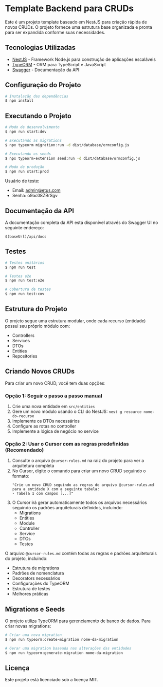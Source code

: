 # Template Backend para CRUDs

Este é um projeto template baseado em NestJS para criação rápida de novos CRUDs. O projeto fornece uma estrutura base organizada e pronta para ser expandida conforme suas necessidades.

## Tecnologias Utilizadas

- [NestJS](https://nestjs.com/) - Framework Node.js para construção de aplicações escaláveis
- [TypeORM](https://typeorm.io/) - ORM para TypeScript e JavaScript
- [Swagger](https://swagger.io/) - Documentação da API

## Configuração do Projeto

```bash
# Instalação das dependências
$ npm install
```

## Executando o Projeto

```bash
# Modo de desenvolvimento
$ npm run start:dev

# Executando as migrations
$ npx typeorm migration:run -d dist/database/ormconfig.js

# Executando os seeds
$ npx typeorm-extension seed:run -d dist/database/ormconfig.js

# Modo de produção
$ npm run start:prod
```

Usuário de teste:
- Email: admin@etus.com
- Senha: o9ac08ZBrSgv

## Documentação da API

A documentação completa da API está disponível através do Swagger UI no seguinte endereço:

```
$(baseUrl)/api/docs
```

## Testes

```bash
# Testes unitários
$ npm run test

# Testes e2e
$ npm run test:e2e

# Cobertura de testes
$ npm run test:cov
```

## Estrutura do Projeto

O projeto segue uma estrutura modular, onde cada recurso (entidade) possui seu próprio módulo com:

- Controllers
- Services
- DTOs
- Entities
- Repositories

## Criando Novos CRUDs

Para criar um novo CRUD, você tem duas opções:

### Opção 1: Seguir o passo a passo manual

1. Crie uma nova entidade em `src/entities`
2. Gere um novo módulo usando o CLI do NestJS: `nest g resource nome-do-recurso`
3. Implemente os DTOs necessários
4. Configure as rotas no controller
5. Implemente a lógica de negócio no service

### Opção 2: Usar o Cursor com as regras predefinidas (Recomendado)

1. Consulte o arquivo `@cursor-rules.md` na raiz do projeto para ver a arquitetura completa
2. No Cursor, digite o comando para criar um novo CRUD seguindo o formato:
   ```
   "Crie um novo CRUD seguindo as regras do arquivo @cursor-rules.md para a entidade X com a seguinte tabela:
   - Tabela 1 com campos [...]"
   ```
3. O Cursor irá gerar automaticamente todos os arquivos necessários seguindo os padrões arquiteturais definidos, incluindo:
   - Migrations
   - Entities
   - Module
   - Controller
   - Service
   - DTOs
   - Testes

O arquivo `@cursor-rules.md` contém todas as regras e padrões arquiteturais do projeto, incluindo:
- Estrutura de migrations
- Padrões de nomenclatura
- Decorators necessários
- Configurações do TypeORM
- Estrutura de testes
- Melhores práticas

## Migrations e Seeds

O projeto utiliza TypeORM para gerenciamento de banco de dados. Para criar novas migrations:

```bash
# Criar uma nova migration
$ npm run typeorm:create-migration nome-da-migration

# Gerar uma migration baseada nas alterações das entidades
$ npm run typeorm:generate-migration nome-da-migration
```

## Licença

Este projeto está licenciado sob a licença MIT.
